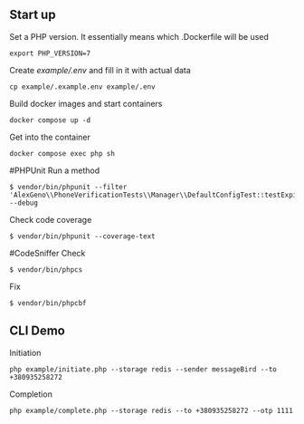 ## Start up
Set a PHP version. It essentially means which .Dockerfile will be used
```shell
export PHP_VERSION=7
```
Create *example/.env* and fill in it with actual data
```shell
cp example/.example.env example/.env 
```
Build docker images and start containers
```shell
docker compose up -d
```
Get into the container 
```shell
docker compose exec php sh
```
#PHPUnit
Run a method
```shell
$ vendor/bin/phpunit --filter 'AlexGeno\\PhoneVerificationTests\\Manager\\DefaultConfigTest::testExpiredOtpException'  --debug
```
Check code coverage
```shell
$ vendor/bin/phpunit --coverage-text
```
#CodeSniffer
Check
```shell
$ vendor/bin/phpcs 
```

Fix
```shell
$ vendor/bin/phpcbf
```

## CLI Demo

Initiation
```shell
php example/initiate.php --storage redis --sender messageBird --to +380935258272
```
Completion
```shell
php example/complete.php --storage redis --to +380935258272 --otp 1111
```